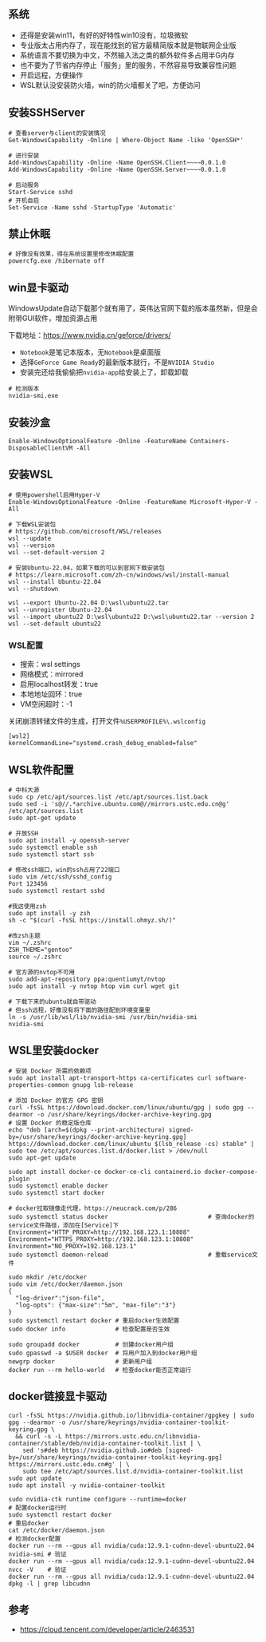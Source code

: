 ## 系统

+ 还得是安装win11，有好的好特性win10没有，垃圾微软
+ 专业版太占用内存了，现在能找到的官方最精简版本就是物联网企业版
+ 系统语言不要切换为中文，不然输入法之类的额外软件多占用半G内存
+ 也不要为了节省内存停止「服务」里的服务，不然容易导致兼容性问题
+ 开启远程，方便操作
+ WSL默认没安装防火墙，win的防火墙都关了吧，方便访问

## 安装SSHServer

```shell
# 查看server与client的安装情况
Get-WindowsCapability -Online | Where-Object Name -like 'OpenSSH*'

# 进行安装
Add-WindowsCapability -Online -Name OpenSSH.Client~~~~0.0.1.0
Add-WindowsCapability -Online -Name OpenSSH.Server~~~~0.0.1.0

# 启动服务
Start-Service sshd
# 开机自启
Set-Service -Name sshd -StartupType 'Automatic'
```

## 禁止休眠

```shell
# 好像没有效果，得在系统设置里修改休眠配置
powercfg.exe /hibernate off
```

## win显卡驱动

WindowsUpdate自动下载那个就有用了，英伟达官网下载的版本虽然新，但是会附带GUI软件，增加资源占用

下载地址：https://www.nvidia.cn/geforce/drivers/

+ `Notebook`是笔记本版本，无`Notebook`是桌面版
+ 选择`GeForce Game Ready`的最新版本就行，不是`NVIDIA Studio`
+ 安装完还给我偷偷把`nvidia-app`给安装上了，卸载卸载

```shell
# 检测版本
nvidia-smi.exe
```

## 安装沙盒

```shell
Enable-WindowsOptionalFeature -Online -FeatureName Containers-DisposableClientVM -All
```

## 安装WSL

```shell
# 使用powershell启用Hyper-V
Enable-WindowsOptionalFeature -Online -FeatureName Microsoft-Hyper-V -All

# 下载WSL安装包
# https://github.com/microsoft/WSL/releases
wsl --update
wsl --version
wsl --set-default-version 2

# 安装Ubuntu-22.04，如果下载的可以到官网下载安装包
# https://learn.microsoft.com/zh-cn/windows/wsl/install-manual
wsl --install Ubuntu-22.04
wsl --shutdown

wsl --export Ubuntu-22.04 D:\wsl\ubuntu22.tar
wsl --unregister Ubuntu-22.04
wsl --import ubuntu22 D:\wsl\ubuntu22 D:\wsl\ubuntu22.tar --version 2
wsl --set-default ubuntu22
```

### WSL配置

+ 搜索：wsl settings
+ 网络模式：mirrored
+ 启用localhost转发：true
+ 本地地址回环：true
+ VM空闲超时：-1

关闭崩溃转储文件的生成，打开文件`%USERPROFILE%\.wslconfig`

```shell
[wsl2]
kernelCommandLine="systemd.crash_debug_enabled=false"
```

## WSL软件配置

```shell
# 中科大源
sudo cp /etc/apt/sources.list /etc/apt/sources.list.back
sudo sed -i 's@//.*archive.ubuntu.com@//mirrors.ustc.edu.cn@g' /etc/apt/sources.list
sudo apt-get update
```

```shell
# 开放SSH
sudo apt install -y openssh-server
sudo systemctl enable ssh
sudo systemctl start ssh

# 修改ssh端口，win的ssh占用了22端口
sudo vim /etc/ssh/sshd_config
Port 123456
sudo systemctl restart sshd
```

```shell
#我这使用zsh
sudo apt install -y zsh
sh -c "$(curl -fsSL https://install.ohmyz.sh/)"

#改zsh主题
vim ~/.zshrc
ZSH_THEME="gentoo"
source ~/.zshrc
```

```shell
# 官方源的nvtop不可用
sudo add-apt-repository ppa:quentiumyt/nvtop
sudo apt install -y nvtop htop vim curl wget git
```

```shell
# 下载下来的ubuntu就自带驱动
# 但ssh远程，好像没有将下面的路径配到环境变量里
ln -s /usr/lib/wsl/lib/nvidia-smi /usr/bin/nvidia-smi
nvidia-smi
```

## WSL里安装docker

```shell
# 安装 Docker 所需的依赖项
sudo apt install apt-transport-https ca-certificates curl software-properties-common gnupg lsb-release

# 添加 Docker 的官方 GPG 密钥
curl -fsSL https://download.docker.com/linux/ubuntu/gpg | sudo gpg --dearmor -o /usr/share/keyrings/docker-archive-keyring.gpg
# 设置 Docker 的稳定版仓库
echo "deb [arch=$(dpkg --print-architecture) signed-by=/usr/share/keyrings/docker-archive-keyring.gpg] https://download.docker.com/linux/ubuntu $(lsb_release -cs) stable" | sudo tee /etc/apt/sources.list.d/docker.list > /dev/null
sudo apt-get update

sudo apt install docker-ce docker-ce-cli containerd.io docker-compose-plugin
sudo systemctl enable docker
sudo systemctl start docker

# docker拉取镜像走代理，https://neucrack.com/p/286
sudo systemctl status docker                            # 查询docker的service文件路径，添加在[Service]下
Environment="HTTP_PROXY=http://192.168.123.1:10808"
Environment="HTTPS_PROXY=http://192.168.123.1:10808"
Environment="NO_PROXY=192.168.123.1"
sudo systemctl daemon-reload                            # 重载service文件

sudo mkdir /etc/docker
sudo vim /etc/docker/daemon.json
{
  "log-driver":"json-file",
  "log-opts": {"max-size":"5m", "max-file":"3"}
}
sudo systemctl restart docker # 重启docker生效配置
sudo docker info              # 检查配置是否生效

sudo groupadd docker          # 创建docker用户组
sudo gpasswd -a $USER docker  # 将用户加入到docker用户组
newgrp docker                 # 更新用户组
docker run --rm hello-world   # 检查docker能否正常运行
```

## docker链接显卡驱动

```shell
curl -fsSL https://nvidia.github.io/libnvidia-container/gpgkey | sudo gpg --dearmor -o /usr/share/keyrings/nvidia-container-toolkit-keyring.gpg \
  && curl -s -L https://mirrors.ustc.edu.cn/libnvidia-container/stable/deb/nvidia-container-toolkit.list | \
    sed 's#deb https://nvidia.github.io#deb [signed-by=/usr/share/keyrings/nvidia-container-toolkit-keyring.gpg] https://mirrors.ustc.edu.cn#g' | \
    sudo tee /etc/apt/sources.list.d/nvidia-container-toolkit.list
sudo apt update
sudo apt install -y nvidia-container-toolkit

sudo nvidia-ctk runtime configure --runtime=docker                                  # 配置docker运行时
sudo systemctl restart docker                                                       # 重启docker
cat /etc/docker/daemon.json                                                         # 检测docker配置
docker run --rm --gpus all nvidia/cuda:12.9.1-cudnn-devel-ubuntu22.04 nvidia-smi # 验证
docker run --rm --gpus all nvidia/cuda:12.9.1-cudnn-devel-ubuntu22.04 nvcc -V    # 验证
docker run --rm --gpus all nvidia/cuda:12.9.1-cudnn-devel-ubuntu22.04 dpkg -l | grep libcudnn
```


## 参考

+ https://cloud.tencent.com/developer/article/2463531



